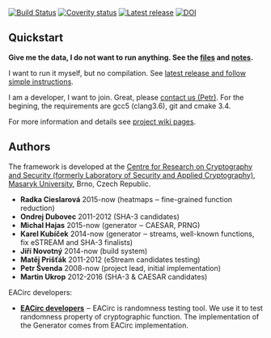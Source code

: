 [![Build Status](https://travis-ci.org/crocs-muni/eacirc.svg?branch=master)](https://travis-ci.org/crocs-muni/eacirc)
[![Coverity status](https://scan.coverity.com/projects/7192/badge.svg)](https://scan.coverity.com/projects/crocs-muni-eacirc)
[![Latest release](https://img.shields.io/github/release/crocs-muni/EACirc-streams.svg)](https://github.com/crocs-muni/EACirc-streams/releases/latest)
[![DOI](https://zenodo.org/badge/84541435.svg)](https://zenodo.org/badge/latestdoi/84541435)


## Quickstart

**Give me the data, I do not want to run anything. See the [files](https://drive.google.com/drive/folders/0B5Z1zst5NzwXQmFKaXgxREJWNk0?usp=sharing) and [notes](https://github.com/crocs-muni/eacirc-streams/wiki#direct-access-to-generated-data).**

I want to run it myself, but no compilation. See [latest release and follow simple instructions](https://github.com/crocs-muni/eacirc-streams/releases/latest).

I am a developer, I want to join. Great, please [contact us (Petr)](https://crocs.fi.muni.cz/public/research/main#adaptive_randomness_statistical_tests_with_supervised_learning). For the begining, the requirements are gcc5 (clang3.6), git and cmake 3.4.

For more information and details see [project wiki pages](https://github.com/crocs-muni/eacirc-streams/wiki).


## Authors
The framework is developed at the [Centre for Research on Cryptography and Security (formerly Laboratory of Security and Applied Cryptography)](https://www.fi.muni.cz/research/crocs/), [Masaryk University](http://www.muni.cz/), Brno, Czech Republic.

* **Radka Cieslarová** 2015-now (heatmaps ‒ fine-grained function reduction)
* **Ondrej Dubovec** 2011-2012 (SHA-3 candidates)
* **Michal Hajas** 2015-now (generator ‒ CAESAR, PRNG)
* **Karel Kubíček** 2014-now (generator ‒ streams, well-known functions, fix eSTREAM and SHA-3 finalists)
* **Jiří Novotný** 2014-now (build system)
* **Matěj Prišťák** 2011-2012 (eStream candidates testing)
* **Petr Švenda** 2008-now (project lead, initial implementation)
* **Martin Ukrop** 2012-2016 (SHA-3 & CAESAR candidates)

EACirc developers:
* [**EACirc developers**](https://github.com/crocs-muni/eacirc#authors) ‒ EACirc is randomness testing tool. We use it to test randomness property of cryptographic function. The implementation of the Generator comes from EACirc implementation.

 
